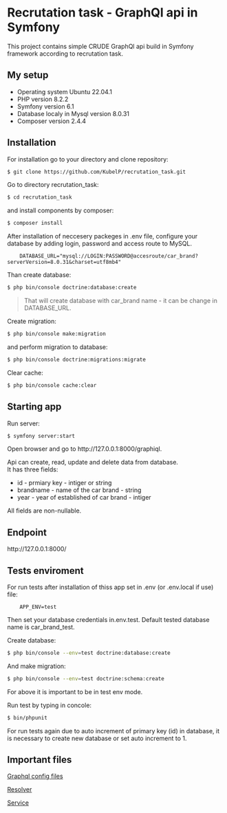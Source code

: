 
# Recrutation task - GraphQl api in Symfony

This project contains simple CRUDE GraphQl api build in Symfony framework according to recrutation task.

## My setup

- Operating system Ubuntu 22.04.1
- PHP version 8.2.2
- Symfony version 6.1
- Database localy in Mysql version 8.0.31
- Composer version 2.4.4

## Installation

For installation go to your directory and clone repository:

```bash
$ git clone https://github.com/KubelP/recrutation_task.git
```

Go to directory recrutation_task: 
```bash
$ cd recrutation_task
```

 and install components by composer:

```bash
$ composer install
```

After installation of neccesery packeges in .env file, configure your database by adding login, password and access route to MySQL. 

        DATABASE_URL="mysql://LOGIN:PASSWORD@accesroute/car_brand?serverVersion=8.0.31&charset=utf8mb4"

Than create database:

```bash
$ php bin/console doctrine:database:create
```

>That will create database with car_brand name - it can be change in DATABASE_URL.

Create migration:

```bash
$ php bin/console make:migration
```

and perform migration to database:

```bash
$ php bin/console doctrine:migrations:migrate
```

Clear cache:

```bash
$ php bin/console cache:clear
```

## Starting app

Run server:

```bash
$ symfony server:start
```

Open browser and go to ht<span>tp://127.0.0.1:8000/graphiql.

Api can create, read, update and delete data from database.  
It has three fields:
- id - prmiary key - intiger or string
- brandname - name of the car brand - string
- year - year of established of car brand - intiger

All fields are non-nullable.

## Endpoint

ht<span>tp://127.0.0.1:8000/

## Tests enviroment

For run tests after installation of thiss app set in .env (or .env.local if use) file:

        APP_ENV=test

Then set your database credentials in.env.test. Default tested database name is car_brand_test.

Create database:

```bash
$ php bin/console --env=test doctrine:database:create
```

And make migration:

```bash
$ php bin/console --env=test doctrine:schema:create
```

For above it is important to be in test env mode. 

Run test by typing in concole:

```bash
$ bin/phpunit
```

For run tests again due to auto increment of primary key (id) in database, it is necessary to create new database or set auto increment to 1.

## Important files

[Graphql config files](https://github.com/KubelP/recrutation_task/tree/main/config/graphql/types)

[Resolver](https://github.com/KubelP/recrutation_task/tree/main/src/Resolver)

[Service](https://github.com/KubelP/recrutation_task/tree/main/src/Service)

